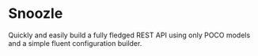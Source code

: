 # Snoozle
Quickly and easily build a fully fledged REST API using only POCO models and a simple fluent configuration builder.